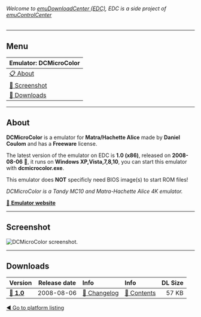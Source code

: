 ###### Welcome to [emuDownloadCenter (EDC)](https://github.com/PhoenixInteractiveNL/emuDownloadCenter/wiki/), EDC is a side project of [emuControlCenter](https://github.com/PhoenixInteractiveNL/emuControlCenter/wiki/)
***
## Menu
| **Emulator: DCMicroColor** |
|:---------|
| [:clipboard: About](#about) |
| [:sunrise: Screenshot](#screenshot) |
| [:floppy_disk: Downloads](#downloads) |
***
## About
**DCMicroColor** is a emulator for **Matra/Hachette Alice** made by **Daniel Coulom** and has a **Freeware** license.

The latest version of the emulator on EDC is **1.0 (x86)**, released on **2008-08-06** :triangular_flag_on_post:, it runs on **Windows XP,Vista,7,8,10**, you can start this emulator with **dcmicrocolor.exe**.

This emulator does **NOT** specificly need BIOS image(s) to start ROM files!

_DCMicroColor is a Tandy MC10 and Matra-Hachette Alice 4K emulator._

[:link: **Emulator website**](http://alice32.free.fr/)
***
## Screenshot
![](https://raw.githubusercontent.com/PhoenixInteractiveNL/emuDownloadCenter/master/hooks/dcmicro/screen.jpg "DCMicroColor screenshot.")
***
## Downloads
| Version  | Release date  | Info       | Info       | DL Size    |
|:---------|:-------------:|:-----------|:-----------|-----------:|
| [:floppy_disk: **1.0**](https://github.com/PhoenixInteractiveNL/edc-repo0002/raw/master/dcmicro/1.0.7z) | 2008-08-06 | [:page_facing_up: Changelog](https://github.com/PhoenixInteractiveNL/edc-repo0002/blob/master/dcmicro/1.0_changelog.txt) | [:mag_right: Contents](https://github.com/PhoenixInteractiveNL/edc-repo0002/blob/master/dcmicro/1.0_contents.txt) | 57 KB |

[:arrow_backward: Go to platform listing](https://github.com/PhoenixInteractiveNL/emuDownloadCenter/wiki/EDC-Platform-List)
